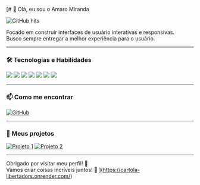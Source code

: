[# 👋 Olá, eu sou o Amaro Miranda

![GitHub hits](https://hits.sh/github.com/AmaroMiranda.svg)

Focado em construir interfaces de usuário interativas e responsivas.  
Busco sempre entregar a melhor experiência para o usuário.

---

### 🛠️ Tecnologias e Habilidades

<code><img src="https://img.shields.io/badge/HTML5-E34F26?style=for-the-badge&logo=html5&logoColor=white" /></code>
<code><img src="https://img.shields.io/badge/CSS3-1572B6?style=for-the-badge&logo=css3&logoColor=white" /></code>
<code><img src="https://img.shields.io/badge/JavaScript-F7DF1E?style=for-the-badge&logo=javascript&logoColor=black" /></code>
<code><img src="https://img.shields.io/badge/Flutter-02569B?style=for-the-badge&logo=flutter&logoColor=white" /></code>
<code><img src="https://img.shields.io/badge/Bootstrap-563D7C?style=for-the-badge&logo=bootstrap&logoColor=white" /></code>
<code><img src="https://img.shields.io/badge/PrimeFaces-008080?style=for-the-badge&logoColor=white" /></code>
<code><img src="https://img.shields.io/badge/React-20232A?style=for-the-badge&logo=react&logoColor=61DAFB" /></code>

---

### 📫 Como me encontrar


[![GitHub](https://img.shields.io/badge/-GitHub-181717?style=for-the-badge&logo=github&logoColor=white&link=https://github.com/AmaroMiranda)](https://github.com/AmaroMiranda)


---

### 🚀 Meus projetos

[![Projeto 1](https://img.shields.io/badge/-Pokedex-Flutter-4CAF50?style=for-the-badge)](https://github.com/AmaroMiranda/pokedex-app-flutter)
[![Projeto 2]([https://img.shields.io/badge/-Portfolio-Web-2196F3?style=for-the-badge)](https://github.com/AmaroMiranda/portfolio-web](https://cartola-libertadors.onrender.com/))

---

Obrigado por visitar meu perfil! 👏  
Vamos criar coisas incríveis juntos! 🚀
](https://cartola-libertadors.onrender.com/)
